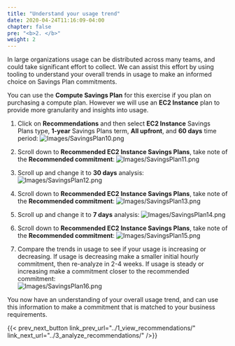 ```yaml
---
title: "Understand your usage trend"
date: 2020-04-24T11:16:09-04:00
chapter: false
pre: "<b>2. </b>"
weight: 2
---
```


In large organizations usage can be distributed across many teams, and could take significant effort to collect. We can assist this effort by using tooling to understand your overall trends in usage to make an informed choice on Savings Plan commitments.

You can use the **Compute Savings Plan** for this exercise if you plan on purchasing a compute plan. However we will use an **EC2 Instance** plan to provide more granularity and insights into usage.

1. Click on **Recommendations** and then select **EC2 Instance** Savings Plans type, **1-year** Savings Plans term, **All upfront**, and **60 days** time period:
![Images/SavingsPlan10.png](/Cost/100_3_Pricing_Models/Images/SavingsPlan10.png)

2. Scroll down to **Recommended EC2 Instance Savings Plans**, take note of the **Recommended commitment**:
![Images/SavingsPlan11.png](/Cost/100_3_Pricing_Models/Images/SavingsPlan11.png)

3. Scroll up and change it to **30 days** analysis:
![Images/SavingsPlan12.png](/Cost/100_3_Pricing_Models/Images/SavingsPlan12.png)

4. Scroll down to **Recommended EC2 Instance Savings Plans**, take note of the **Recommended commitment**:
![Images/SavingsPlan13.png](/Cost/100_3_Pricing_Models/Images/SavingsPlan13.png)

5. Scroll up and change it to **7 days** analysis:
![Images/SavingsPlan14.png](/Cost/100_3_Pricing_Models/Images/SavingsPlan14.png)

6. Scroll down to **Recommended EC2 Instance Savings Plans**, take note of the **Recommended commitment**:
![Images/SavingsPlan15.png](/Cost/100_3_Pricing_Models/Images/SavingsPlan15.png)

7. Compare the trends in usage to see if your usage is increasing or decreasing. If usage is decreasing make a smaller initial hourly commitment, then re-analyze in 2-4 weeks. If usage is steady or increasing make a commitment closer to the recommended commitment:  
![Images/SavingsPlan16.png](/Cost/100_3_Pricing_Models/Images/SavingsPlan16.png)

You now have an understanding of your overall usage trend, and can use this information to make a commitment that is matched to your business requirements.

{{< prev_next_button link_prev_url="../1_view_recommendations/" link_next_url="../3_analyze_recommendations/" />}}
